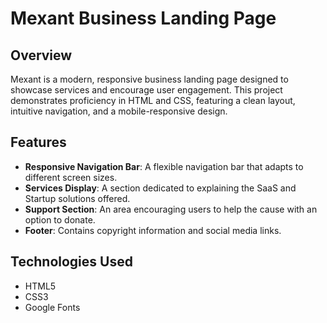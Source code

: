 # Mexant Business Landing Page

## Overview
Mexant is a modern, responsive business landing page designed to showcase services and encourage user engagement. This project demonstrates proficiency in HTML and CSS, featuring a clean layout, intuitive navigation, and a mobile-responsive design.

## Features
- **Responsive Navigation Bar**: A flexible navigation bar that adapts to different screen sizes.
- **Services Display**: A section dedicated to explaining the SaaS and Startup solutions offered.
- **Support Section**: An area encouraging users to help the cause with an option to donate.
- **Footer**: Contains copyright information and social media links.

## Technologies Used
- HTML5
- CSS3
- Google Fonts
